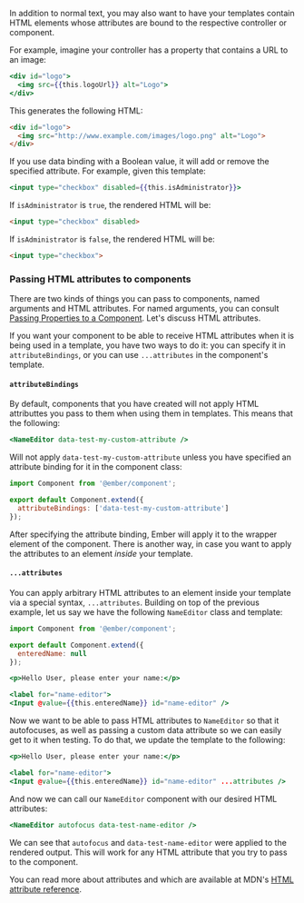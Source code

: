 In addition to normal text,
you may also want to have your templates contain HTML elements whose attributes are bound to the respective controller or component.

For example, imagine your controller has a property that contains a URL to an image:

```handlebars
<div id="logo">
  <img src={{this.logoUrl}} alt="Logo">
</div>
```

This generates the following HTML:

```html
<div id="logo">
  <img src="http://www.example.com/images/logo.png" alt="Logo">
</div>
```

If you use data binding with a Boolean value, it will add or remove the specified attribute.
For example, given this template:

```handlebars
<input type="checkbox" disabled={{this.isAdministrator}}>
```

If `isAdministrator` is `true`, the rendered HTML will be:

```html
<input type="checkbox" disabled>
```

If `isAdministrator` is `false`, the rendered HTML will be:

```html
<input type="checkbox">
```

### Passing HTML attributes to components

There are two kinds of things you can pass to components, named arguments and HTML attributes.
For named arguments, you can consult [Passing Properties to a Component](../components/passing-properties-to-a-component/).
Let's discuss HTML attributes.

If you want your component to be able to receive HTML attributes when it is being used in a template,
you have two ways to do it: you can specify it in `attributeBindings`,
or you can use `...attributes` in the component's template.

#### `attributeBindings`

By default, components that you have created will not apply HTML attributtes you pass to them when using them in templates.
This means that the following:

```handlebars {data-filename="app/templates/application.hbs"}
<NameEditor data-test-my-custom-attribute />
```

Will not apply `data-test-my-custom-attribute` unless you have specified an attribute binding for it in the component class:

```javascript {data-filename="app/components/name-editor.js"}
import Component from '@ember/component';

export default Component.extend({
  attributeBindings: ['data-test-my-custom-attribute']
});
```

After specifying the attribute binding, Ember will apply it to the wrapper element of the component.
There is another way, in case you want to apply the attributes to an element _inside_ your template.

#### `...attributes`

You can apply arbitrary HTML attributes to an element inside your template via a special syntax, `...attributes`.
Building on top of the previous example, let us say we have the following `NameEditor` class and template:

```javascript {data-filename="app/components/name-editor.js"}
import Component from '@ember/component';

export default Component.extend({
  enteredName: null
});
```

```handlebars {data-filename="app/components/templates/name-editor.hbs"}
<p>Hello User, please enter your name:</p>

<label for="name-editor">
<Input @value={{this.enteredName}} id="name-editor" />
```

Now we want to be able to pass HTML attributes to `NameEditor` so that it autofocuses,
as well as passing a custom data attribute so we can easily get to it when testing.
To do that, we update the template to the following:

```handlebars {data-filename="app/components/templates/name-editor.hbs"}
<p>Hello User, please enter your name:</p>

<label for="name-editor">
<Input @value={{this.enteredName}} id="name-editor" ...attributes />
```

And now we can call our `NameEditor` component with our desired HTML attributes:

```handlebars {data-filename="app/templates/application.hbs"}
<NameEditor autofocus data-test-name-editor />
```

We can see that `autofocus` and `data-test-name-editor` were applied to the rendered output.
This will work for any HTML attribute that you try to pass to the component.

You can read more about attributes and which are available at MDN's [HTML attribute reference](https://developer.mozilla.org/en-US/docs/Web/HTML/Attributes).
